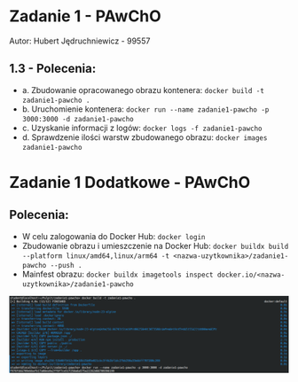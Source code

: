 # Zadanie 1 - PAwChO

Autor: Hubert Jędruchniewicz - 99557

## 1.3 - Polecenia:

- a. Zbudowanie opracowanego obrazu kontenera: `docker build -t zadanie1-pawcho .`
- b. Uruchomienie kontenera: `docker run --name zadanie1-pawcho -p 3000:3000 -d zadanie1-pawcho`
- c. Uzyskanie informacji z logów: `docker logs -f zadanie1-pawcho`
- d. Sprawdzenie ilości warstw zbudowanego obrazu: `docker images zadanie1-pawcho`

# Zadanie 1 Dodatkowe - PAwChO

## Polecenia:

- W celu zalogowania do Docker Hub: `docker login`
- Zbudowanie obrazu i umieszczenie na Docker Hub: `docker buildx build --platform linux/amd64,linux/arm64 -t <nazwa-uzytkownika>/zadanie1-pawcho --push .`
- Mainfest obrazu: `docker buildx imagetools inspect docker.io/<nazwa-uzytkownika>/zadanie1-pawcho`

![screenshot](zadanie1-pawcho/ss/podstawowe-budowanie.png)
